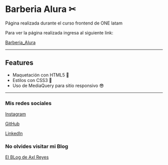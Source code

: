 # Barberia Alura ✂

Página realizada durante el curso frontend de ONE latam

Para ver la página realizada ingresa al siguiente link:

[Barberia_Alura](https://axlgoze.github.io/Barberia_Alura/)

---

## Features

- Maquetación con HTML5 🧐
- Estilos con CSS3 🤠
- Uso de MediaQuery para sitio responsivo 😎

---

### Mis redes sociales

[Instagram](https://www.instagram.com/axlze/)

[GitHub](https://github.com/axlgoze/)

[LinkedIn](https://www.linkedin.com/in/axl-reyes-b6914b219/)

### No olvides visitar mi Blog

[El BLog de Axl Reyes](https://axlgoze.github.io/my_launchx_blog/)
